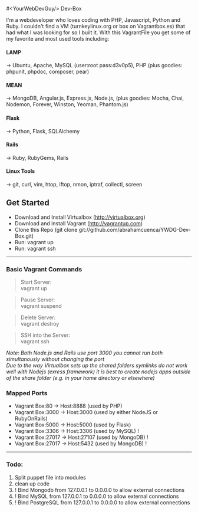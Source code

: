 #&lt;YourWebDevGuy/&gt; Dev-Box

I'm a webdeveloper who loves coding with PHP, Javascript, Python and Ruby. I couldn't find a VM (turnkeylinux.org or box on Vagrantbox.es) that had what I was looking for so I built it.
With this VagrantFile you get some of my favorite and most used tools including:

#### LAMP
-> Ubuntu, Apache, MySQL (user:root  pass:d3v0p5), PHP (plus goodies: phpunit, phpdoc, composer, pear)

#### MEAN 
-> MongoDB, Angular.js, Express.js, Node.js, (plus goodies: Mocha, Chai, Nodemon, Forever, Winston, Yeoman, Phantom.js)

#### Flask
-> Python, Flask, SQLAlchemy

#### Rails
-> Ruby, RubyGems, Rails

#### Linux Tools
-> git, curl, vim, htop, iftop, nmon, iptraf, collectl, screen

## Get Started
- Download and Install Virtualbox (http://virtualbox.org)
- Download and install Vagrant (http://vagrantup.com)
- Clone this Repo (git clone git://github.com/abrahamcuenca/YWDG-Dev-Box.git)
- Run: vagrant up
- Run: vagrant ssh
---
### Basic Vagrant Commands

> Start Server:  <br/> vagrant up

> Pause Server: <br/> vagrant suspend

> Delete Server: <br/>  vagrant destroy

> SSH into the Server: </br> vagrant ssh

_Note: Both Node.js and Rails use port 3000 you cannot run both simultanously without changing the port<br/> Due to the way Virtualbox sets up the shared folders symlinks do not work well with Nodejs (exress framework) it is best to create nodejs apps outside of the share folder (e.g. in your home directory or elsewhere)_ 

### Mapped Ports
- Vagrant Box:80 -> Host:8888 (used by PHP)
- Vagrant Box:3000 -> Host:3000 (used by either NodeJS or RubyOnRails)
- Vagrant Box:5000 -> Host:5000 (used by Flask)
- Vagrant Box:3306 -> Host:3306 (used by MySQL) !
- Vagrant Box:27017 -> Host:27107 (used by MongoDB) !
- Vagrant Box:27017 -> Host:5432 (used by MongoDB) !
---
### Todo:
1. Split puppet file into modules
2. clean up code
3. ! Bind Mongodb from 127.0.0.1 to 0.0.0.0 to allow external connections
4. ! Bind MySQL from 127.0.0.1 to 0.0.0.0 to allow external connections
5. ! Bind PostgreSQL from 127.0.0.1 to 0.0.0.0 to allow external connections
